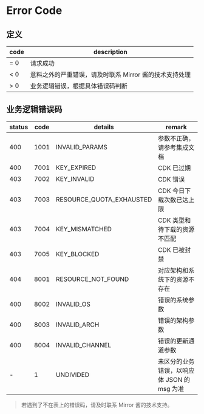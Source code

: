 # Error Code

## 定义

| code | description |
| --- | --- |
| = 0 | 请求成功 |
| < 0 | 意料之外的严重错误，请及时联系 Mirror 酱的技术支持处理 |
| > 0 | 业务逻辑错误，根据具体错误码判断 |

## 业务逻辑错误码



| status | code | details                  | remark                    |
| ------ | ---- | ------------------------ | ------------------------- |
| 400    | 1001 | INVALID_PARAMS           | 参数不正确，请参考集成文档             |
| 400    | 7001 | KEY_EXPIRED              | CDK 已过期                    |
| 403    | 7002 | KEY_INVALID              | CDK 错误                     |
| 403    | 7003 | RESOURCE_QUOTA_EXHAUSTED | CDK 今日下载次数已达上限            |
| 403    | 7004 | KEY_MISMATCHED           | CDK 类型和待下载的资源不匹配          |
| 403    | 7005 | KEY_BLOCKED              | CDK 已被封禁                    |
| 404    | 8001 | RESOURCE_NOT_FOUND       | 对应架构和系统下的资源不存在            |
| 400    | 8002 | INVALID_OS               | 错误的系统参数                   |
| 400    | 8003 | INVALID_ARCH             | 错误的架构参数                   |
| 400    | 8004 | INVALID_CHANNEL          | 错误的更新通道参数                 |
| -      | 1    | UNDIVIDED                | 未区分的业务错误，以响应体 JSON 的 msg 为准 |



> 若遇到了不在表上的错误码，请及时联系 Mirror 酱的技术支持。
